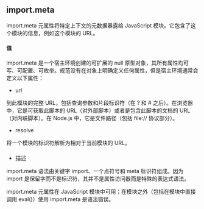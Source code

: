 ## import.meta

import.meta 元属性将特定上下文的元数据暴露给 JavaScript 模块。它包含了这个模块的信息，例如这个模块的 URL。

#### 值
import.meta 是一个宿主环境创建的可扩展的 null 原型对象，其所有属性均可写、可配置、可枚举。规范没有在对象上明确定义任何属性，但是宿主环境通常会定义以下属性：

- url

到此模块的完整 URL，包括查询参数和片段标识符（在 ? 和 # 之后）。在浏览器中，它是可获取此脚本的 URL（对外部脚本）或者是包含此脚本的文档的 URL（对内联脚本）。在 Node.js 中，它是文件路径（包括 file:// 协议部分）。

- resolve

将一个模块的标识符解析为相对于当前模块的 URL。

#### 

- 描述

import.meta 语法由关键字 import、一个点符号和 meta 标识符组成。因为 import 是保留字而不是标识符，其并不是属性访问器而是特殊的表达式语法。

import.meta 元属性在 JavaScript 模块中可用；在模块之外（包括在模块中直接调用 eval()）使用 import.meta 是语法错误。